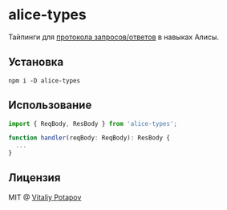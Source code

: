 # alice-types

Тайпинги для [протокола запросов/ответов](https://yandex.ru/dev/dialogs/alice/doc/protocol.html) в навыках Алисы.

## Установка
```
npm i -D alice-types
```

## Использование
```ts
import { ReqBody, ResBody } from 'alice-types';

function handler(reqBody: ReqBody): ResBody {
  ...
}
```
## Лицензия
MIT @ [Vitaliy Potapov](https://github.com/vitalets)

